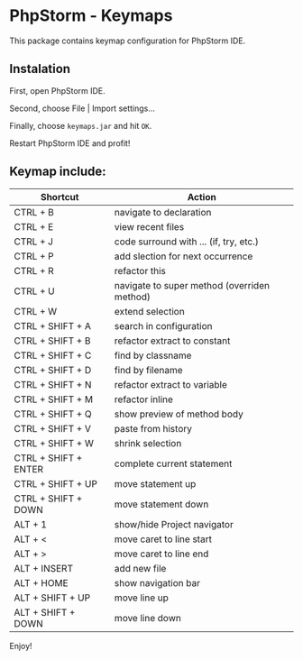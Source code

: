 # PhpStorm - Keymaps

This package contains keymap configuration for PhpStorm IDE.


## Instalation

First, open PhpStorm IDE.

Second, choose File | Import settings...

Finally, choose `keymaps.jar` and hit `OK`.

Restart PhpStorm IDE and profit!


## Keymap include:

| Shortcut             | Action                                      |
| ---------------------|---------------------------------------------|
| CTRL + B             | navigate to declaration                     |
| CTRL + E             | view recent files                           |
| CTRL + J             | code surround with ... (if, try, etc.)      |
| CTRL + P             | add slection for next occurrence            |
| CTRL + R             | refactor this                               |
| CTRL + U             | navigate to super method (overriden method) |
| CTRL + W             | extend selection                            |
| CTRL + SHIFT + A     | search in configuration                     |
| CTRL + SHIFT + B     | refactor extract to constant                |
| CTRL + SHIFT + C     | find by classname                           |
| CTRL + SHIFT + D     | find by filename                            |
| CTRL + SHIFT + N     | refactor extract to variable                |
| CTRL + SHIFT + M     | refactor inline                             |
| CTRL + SHIFT + Q     | show preview of method body                 |
| CTRL + SHIFT + V     | paste from history                          |
| CTRL + SHIFT + W     | shrink selection                            |
| CTRL + SHIFT + ENTER | complete current statement                  |
| CTRL + SHIFT + UP    | move statement up                           |
| CTRL + SHIFT + DOWN  | move statement down                         |
| ALT + 1              | show/hide Project navigator                 |
| ALT + <              | move caret to line start                    |
| ALT + >              | move caret to line end                      |
| ALT + INSERT         | add new file                                |
| ALT + HOME           | show navigation bar                         |
| ALT + SHIFT + UP     | move line up                                |
| ALT + SHIFT + DOWN   | move line down                              |

Enjoy!
